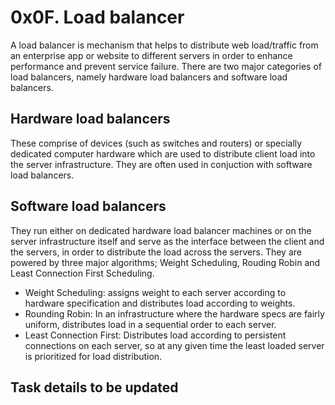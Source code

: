 # 0x0F. Load balancer
A load balancer is mechanism that helps to distribute web load/traffic from an enterprise app or website to different servers in order to enhance performance and prevent service failure. There are two major categories of load balancers, namely hardware load balancers and software load balancers.
## Hardware load balancers
These comprise of devices (such as switches and routers) or specially dedicated computer hardware which are used to distribute client load into the server infrastructure. They are often used in conjuction with software load balancers.
## Software load balancers
They run either on dedicated hardware load balancer machines or on the server infrastructure itself and serve as the interface between the client and the servers, in order to distribute the load across the servers. They are powered by three major algorithms; Weight Scheduling, Rouding Robin and Least Connection First Scheduling.
* Weight Scheduling: assigns weight to each server according to hardware specification and distributes load according to weights.
* Rounding Robin: In an infrastructure where the hardware specs are fairly uniform, distributes load in a sequential order to each server.
* Least Connection First: Distributes load according to persistent connections on each server, so at any given time the least loaded server is prioritized for load distribution.
## Task details to be updated
